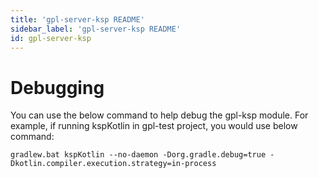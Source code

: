 ```yaml
---
title: 'gpl-server-ksp README'
sidebar_label: 'gpl-server-ksp README'
id: gpl-server-ksp
---
```


# Debugging

You can use the below command to help debug the gpl-ksp module.
For example, if running kspKotlin in gpl-test project, you would use below command:

`gradlew.bat kspKotlin --no-daemon -Dorg.gradle.debug=true -Dkotlin.compiler.execution.strategy=in-process`